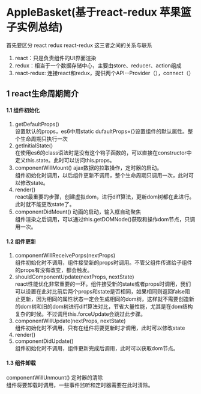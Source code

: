 # AppleBasket(基于react-redux 苹果篮子实例总结)

首先要区分 react redux react-redux 这三者之间的关系与联系
1. react：只是负责组件的UI界面渲染
2. redux：相当于一个数据存储中心，主要由store、reducer、action组成
3. react-redux: 连接react和redux，提供两个API--Provider（），connect（）

## 1 react生命周期简介

#### 1.1 组件初始化
1. getDefaultProps()<br/>
设置默认的props，es6中用static dufaultProps={}设置组件的默认属性。整个生命周期只执行一次
2. getInitialState()<br/>
在使用es6的class语法时是没有这个钩子函数的，可以直接在constructor中定义this.state。此时可以访问this.props。
3. componentWillMount() ajax数据的拉取操作，定时器的启动。<br/>
组件初始化时调用，以后组件更新不调用，整个生命周期只调用一次，此时可以修改state。
4. render()<br/>
react最重要的步骤，创建虚拟dom，进行diff算法，更新dom树都在此进行。此时就不能更改state了。
5. componentDidMount() 动画的启动，输入框自动聚焦<br/>
组件渲染之后调用，可以通过this.getDOMNode()获取和操作dom节点，只调用一次。

#### 1.2 组件更新
1. componentWillReceivePorps(nextProps)<br/>
组件初始化时不调用，组件接受新的props时调用。不管父组件传递给子组件的props有没有改变，都会触发。
2. shouldComponentUpdate(nextProps, nextState)<br/>
react性能优化非常重要的一环。组件接受新的state或者props时调用，我们可以设置在此对比前后两个props和state是否相同，如果相同则返回false阻止更新，因为相同的属性状态一定会生成相同的dom树，这样就不需要创造新的dom树和旧的dom树进行diff算法对比，节省大量性能，尤其是在dom结构复杂的时候。不过调用this.forceUpdate会跳过此步骤。
3. componentWillUpdate(nextProps, nextState)<br/>
组件初始化时不调用，只有在组件将要更新时才调用，此时可以修改state
4. render()
5. componentDidUpdate()<br/>
组件初始化时不调用，组件更新完成后调用，此时可以获取dom节点。

#### 1.3 组件卸载
componentWillUnmount() 定时器的清除<br/>
组件将要卸载时调用，一些事件监听和定时器需要在此时清除。
